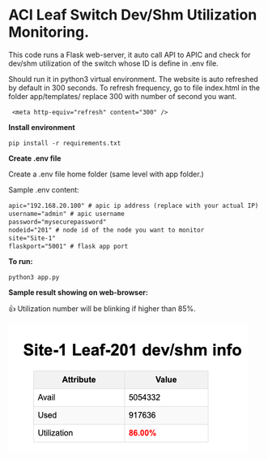 # ACI Leaf Switch Dev/Shm Utilization Monitoring.

This code runs a Flask web-server, it auto call API to APIC and check for dev/shm utilization of the switch whose ID is define in .env file.

Should run it in python3 virtual environment. The website is auto refreshed by default in 300 seconds. To refresh frequency, go to file index.html in the folder app/templates/ replace 300 with number of second you want.

```
 <meta http-equiv="refresh" content="300" />
```

**Install environment**

```
pip install -r requirements.txt
```

**Create .env file**

Create a .env file home folder (same level with app folder.)

Sample .env content:

```
apic="192.168.20.100" # apic ip address (replace with your actual IP)
username="admin" # apic username
password="mysecurepassword"
nodeid="201" # node id of the node you want to monitor
site="Site-1"
flaskport="5001" # flask app port
```

**To run:**

```
python3 app.py
```

**Sample result showing on web-browser:**

:+1: Utilization number will be blinking if higher than 85%.

![Sample result leaf dev/shm information](/assets/images/utilization.png)
